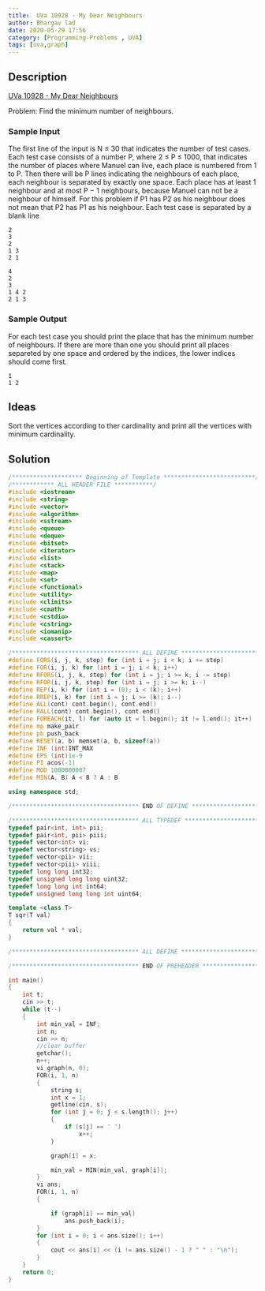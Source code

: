 ```yaml
---
title:  UVa 10928 - My Dear Neighbours
author: Bhargav lad
date: 2020-05-29 17:56
category: [Programming-Problems , UVA]
tags: [uva,graph]
---
```



## Description
[UVa 10928 - My Dear Neighbours](https://onlinejudge.org/index.php?option=com_onlinejudge&Itemid=8&category=635&page=show_problem&problem=1869)

Problem: Find the minimum number of neighbours.

### Sample Input
The first line of the input is N ≤ 30 that indicates the number of test cases. Each test case consists
of a number P, where 2 ≤ P ≤ 1000, that indicates the number of places where Manuel can live, each
place is numbered from 1 to P. Then there will be P lines indicating the neighbours of each place, each
neighbour is separated by exactly one space. Each place has at least 1 neighbour and at most P − 1
neighbours, because Manuel can not be a neighbour of himself. For this problem if P1 has P2 as his
neighbour does not mean that P2 has P1 as his neighbour.
Each test case is separated by a blank line
```terminal
2
3
2
1 3
2 1

4
2
3
1 4 2
2 1 3

```
### Sample Output
For each test case you should print the place that has the minimum number of neighbours. If there are
more than one you should print all places separeted by one space and ordered by the indices, the lower
indices should come first.
```terminal
1
1 2

```
## Ideas

 Sort the vertices according to ther cardinality and print all the vertices with minimum cardinality.

## Solution

```cpp
/******************** Beginning of Template **************************/
/************ ALL HEADER FILE ***********/
#include <iostream>
#include <string>
#include <vector>
#include <algorithm>
#include <sstream>
#include <queue>
#include <deque>
#include <bitset>
#include <iterator>
#include <list>
#include <stack>
#include <map>
#include <set>
#include <functional>
#include <utility>
#include <climits>
#include <cmath>
#include <cstdio>
#include <cstring>
#include <iomanip>
#include <cassert>

/************************************ ALL DEFINE ****************************************************/
#define FORS(i, j, k, step) for (int i = j; i < k; i += step)
#define FOR(i, j, k) for (int i = j; i < k; i++)
#define RFORS(i, j, k, step) for (int i = j; i >= k; i -= step)
#define RFOR(i, j, k, step) for (int i = j; i >= k; i--)
#define REP(i, k) for (int i = (0); i < (k); i++)
#define RREP(i, k) for (int i = j; i >= (k); i--)
#define ALL(cont) cont.begin(), cont.end()
#define RALL(cont) cont.begin(), cont.end()
#define FOREACH(it, l) for (auto it = l.begin(); it != l.end(); it++)
#define mp make_pair
#define pb push_back
#define RESET(a, b) memset(a, b, sizeof(a))
#define INF (int)INT_MAX
#define EPS (int)1e-9
#define PI acos(-1)
#define MOD 1000000007
#define MIN(A, B) A < B ? A : B

using namespace std;

/************************************ END OF DEFINE ****************************************************/

/************************************ ALL TYPEDEF ****************************************************/
typedef pair<int, int> pii;
typedef pair<int, pii> piii;
typedef vector<int> vi;
typedef vector<string> vs;
typedef vector<pii> vii;
typedef vector<piii> viii;
typedef long long int32;
typedef unsigned long long uint32;
typedef long long int int64;
typedef unsigned long long int uint64;

template <class T>
T sqr(T val)
{
    return val * val;
}

/************************************ ALL DEFINE ****************************************************/

/************************************ END OF PREHEADER ***********************************************/

int main()
{
    int t;
    cin >> t;
    while (t--)
    {
        int min_val = INF;
        int n;
        cin >> n;
        //clear buffer
        getchar();
        n++;
        vi graph(n, 0);
        FOR(i, 1, n)
        {
            string s;
            int x = 1;
            getline(cin, s);
            for (int j = 0; j < s.length(); j++)
            {
                if (s[j] == ' ')
                    x++;
            }

            graph[i] = x;

            min_val = MIN(min_val, graph[i]);
        }
        vi ans;
        FOR(i, 1, n)
        {

            if (graph[i] == min_val)
                ans.push_back(i);
        }
        for (int i = 0; i < ans.size(); i++)
        {
            cout << ans[i] << (i != ans.size() - 1 ? " " : "\n");
        }
    }
    return 0;
}
```
